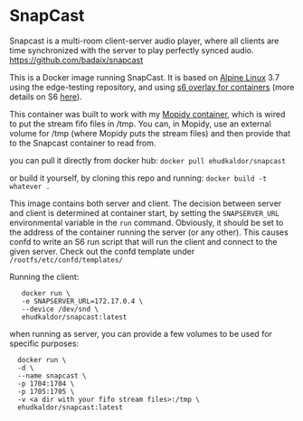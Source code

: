 # SnapCast
Snapcast is a multi-room client-server audio player, where all clients are time synchronized with the server to play perfectly synced audio.
https://github.com/badaix/snapcast

This is a Docker image running SnapCast. It is based on [Alpine Linux](https://alpinelinux.org/) 3.7 using the edge-testing repository, and using [s6 overlay for containers](https://github.com/just-containers/s6-overlay) (more details on S6 [here](http://skarnet.org/software/s6/overview.html)).

This container was built to work with my [Mopidy container](https://github.com/ehudkaldor/mopidy), which is wired to put the stream fifo files in /tmp. You can, in Mopidy, use an external volume for /tmp (where Mopidy puts the stream files) and then provide that to the Snapcast container to read from.

you can pull it directly from docker hub:
`docker pull ehudkaldor/snapcast`

or build it yourself, by cloning this repo and running:
`docker build -t whatever .`

This image contains both server and client. The decision between server and client is determined at container start, by setting the `SNAPSERVER_URL` environmental variable in the `run` command. Obviously, it should be set to the address of the container running the server (or any other). This causes confd to write an S6 run script that will run the client and connect to the given server. Check out the confd template under `/rootfs/etc/confd/templates/`

Running the client:
```
   docker run \
   -e SNAPSERVER_URL=172.17.0.4 \
   --device /dev/snd \
   ehudkaldor/snapcast:latest
```

when running as server, you can provide a few volumes to be used for specific purposes:
```
  docker run \
  -d \
  --name snapcast \
  -p 1704:1704 \
  -p 1705:1705 \
  -v <a dir with your fifo stream files>:/tmp \
  ehudkaldor/snapcast:latest
  ```
